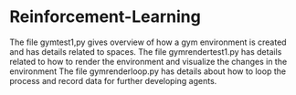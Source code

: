 # Reinforcement-Learning
The file gymtest1,py gives overview of how a gym environment is created and has details related to spaces.
The file gymrendertest1.py has details related to how to render the environment and visualize the changes in the environment
The file gymrenderloop.py has details about how to loop the process and record data for further developing agents.
